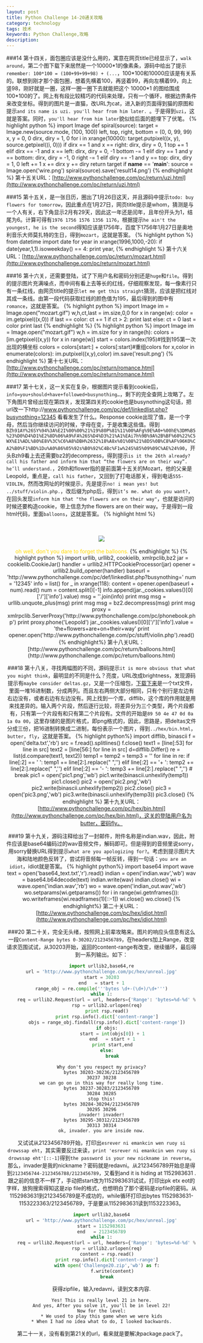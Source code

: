 ```yaml
---
layout: post
title: Python Challenge 14-20通关攻略
category: technology
tags: 技术
keywords: Python Challenge,攻略
description:
---
```


###14
第十四关，面包圈应该是没什么用的，寓意在网页title已经显示了，`walk around`，第二个图下载下来居然是一个10000\*1的像素条，源码中给出了提示`remember: 100*100 = (100+99+99+98) + (...`，100\*100和10000应该是有关系的。联想到刚才那个面包圈，想着先横着100，再竖着99，再向左横着99，向上竖98，刚好就是一圈，这样一圈一圈下去就能把这个 10000\*1 的图给围成 100\*100的了。网上有有段比较精巧的代码来处理，只有一个循环，根据边界条件来改变坐标。得到的图片是一直猫，改URL为cat，进入新的页面得到猫的原图和提示`and its name is uzi. you'll hear from him later. `。于是得到`uzi`，这就是答案。同时，`you'll hear from him later`貌似给后面的题埋下了伏笔。
{% highlight python %}
import Image
def spiral(source):
     target = Image.new(source.mode, (100, 100))
     left, top, right, bottom = (0, 0, 99, 99)
     x, y = 0, 0
     dirx, diry = 1, 0
     for i in xrange(10000):
         target.putpixel((x, y), source.getpixel((i, 0)))
         if dirx == 1 and x == right:
             dirx, diry = 0, 1
             top += 1
         elif dirx == -1 and x == left:
             dirx, diry = 0, -1
             bottom -= 1
         elif diry == 1 and y == bottom:
             dirx, diry = -1, 0
             right -= 1
         elif diry == -1 and y == top:
             dirx, diry = 1, 0
             left += 1
         x += dirx
         y += diry
     return target
if __name__ == '__main__':
    source = Image.open('wire.png')
    spiral(source).save('result14.png')
{% endhighlight %}
第十五关URL：[http://www.pythonchallenge.com/pc/return/uzi.html](http://www.pythonchallenge.com/pc/return/uzi.html)

###15
第十五关，是一张日历，圈出了1月26日这天，并且源码中提示`todo: buy flowers for tomorrow`，因此重点在1月27日，网页title提示是whom，猜测是与一个人有关，右下角显示2月有29天，因此这一年还是闰年，且年份开头为1，结尾为6。计算可得有`1976 1756 1576 1356 1176`，根据提示`he ain't the youngest, he is the second`得知应该是1756年，百度下1756年1月27日是奥地利音乐大师莫扎特的生日，得到`mozart`，这就是答案。
{% highlight python %}
from datetime import date
for year in xrange(1996,1000,-20):
    if date(year,1,1).isoweekday() == 4:
        print year,
{% endhighlight %}
第十六关URL：[http://www.pythonchallenge.com/pc/return/mozart.html](http://www.pythonchallenge.com/pc/return/mozart.html)

###16
第十六关，还需要登陆，试了下用户名和密码分别还是`huge`和`file`。得到的提示图片充满噪点，而中间有看上去等长的红线，仔细观察发现，每一像素行只有一条红线，由网页title的提示`let me get this straight`猜测，应该是把红线对其成一条线。由第一段代码获取红线的颜色值为195，最后得到的图中有`romance`，这就是答案。
{% highlight python %}
import Image
im = Image.open("mozart.gif")
w,h,ct,last = im.size,0,0
for x in range(w):
    color = im.getpixel((x,0))
    if last == color:
        ct += 1
        if ct > 2:
            print last
    else:
        ct = 0
    last = color
print last
{% endhighlight %}
{% highlight python %}
import Image
im = Image.open("mozart.gif")
w,h = im.size
for y in range(h):
    colors = [im.getpixel((x,y)) for x in range(w)]
    start = colors.index(195)#找到195第一次出现的横坐标
    colors = colors[start:] + colors[:start]#重组colors
    for x,color in enumerate(colors):
        im.putpixel((x,y),color)
im.save('result.png')
{% endhighlight %}
第十七关URL：[http://www.pythonchallenge.com/pc/return/romance.html](http://www.pythonchallenge.com/pc/return/romance.html)

###17
第十七关，这一关实在复杂，根据图片提示看到cookie后，`info=you+should+have+followed+busynothing…`，剩下的完全查网上攻略了。左下角图片曾经出现在第四关，发现第四关的cookie也是busynothing这句话，把url改一下http://www.pythonchallenge.com/pc/def/linkedlist.php?busynothing=12345 看看发生了什么。Response cookie出现了值，是一个字母，然后当你继续访问的时候，字母在变，于是收集这些值。得到`BZh91AY%26SY%94%3A%E2I%00%00%21%19%80P%81%11%00%AFg%9E%A0+%00hE%3DM%B5%23%D0%D4%D1%E2%8D%06%A9%FA%26S%D4%D3%21%A1%EAi7h%9B%9A%2B%BF%60%22%C5WX%E1%ADL%80%E8V%3C%C6%A8%DBH%2632%18%A8x%01%08%21%8DS%0B%C8%AF%96KO%CA2%B0%F1%BD%1Du%A0%86%05%92s%B0%92%C4Bc%F1w%24S%85%09%09C%AE%24%90`，开头Bzh9看上去还需要bz2的decompress，得到提示`is it the 26th already? call his father and inform him that “the flowers are on their way”. he’ll understand.`，26th和flower指的是前面第十五关的Mozart，他的父亲是Leopold，重点是，`call his father`，又回到了打电话那关，得到电话`555-VIOLIN`，然而改网址的时候提示，先是提示`no! i mean yes! but ../stuff/violin.php.`，改后缀为php后，得到`it’s me. what do you want?`，在回头发现`inform him that "the flowers are on their way"`，也就是访问的时候还要构造cookie，带上信息为the flowers are on their way。于是得到一段html代码，里面`balloons`，这就是答案。
{% highlight html %}
<html>
<head>
  <title>it's me. what do you want?</title>
  <link rel="stylesheet" type="text/css" href="../style.css">
</head>
<body>
    <br><br>
    <center><font color="gold">
    <img src="leopold.jpg" border="0"/>
<br><br>
oh well, don't you dare to forget the balloons.</font>
</body>
</html>
{% endhighlight %}
{% highlight python %}
import urllib, urllib2, cookielib, xmlrpclib,bz2
jar = cookielib.CookieJar()
handler = urllib2.HTTPCookieProcessor(jar)
opener = urllib2.build_opener(handler)
baseurl = 'http://www.pythonchallenge.com/pc/def/linkedlist.php?busynothing='
num = '12345'
info = list()
for _ in xrange(118):
    content = opener.open(baseurl + num).read()
    num = content.split()[-1]
    info.append(jar._cookies.values()[0]['/']['info'].value)
msg = ''.join(info)
print msg
msg = urllib.unquote_plus(msg)
print msg
msg = bz2.decompress(msg)
print msg
proxy = xmlrpclib.ServerProxy('http://www.pythonchallenge.com/pc/phonebook.php')
print proxy.phone('Leopold')
jar._cookies.values()[0]['/']['info'].value = 'the+flowers+are+on+their+way'
print opener.open('http://www.pythonchallenge.com/pc/stuff/violin.php').read()
{% endhighlight%}
第十八关URL：[http://www.pythonchallenge.com/pc/return/balloons.html](http://www.pythonchallenge.com/pc/return/balloons.html)

###18
第十八关，寻找两幅图的不同，源码提示`it is more obvious that what you might think`，最明显的不同是什么？亮度，URL改成brightness，发现源码提示有`maybe consider deltas.gz`，又是一个压缩包，[下载下来](http://www.pythonchallenge.com/pc/return/deltas.gz)是一个txt文件，里面一堆16进制数，分成两列。而且左右两侧大部分相同，只有个别行是左边有右边没有，或者右边有左边没有。网上找到一个库，difflib，这个库的作用就是用来找差异的。输入两个片段，然后逐行比较，将差异分为三个类型，两个片段都有，只有第一个片段有和只有第二个片段有。文件的开始是`89 50 4e 47 0d 0a 1a 0a 00`，这里存储的是图片格式，即png格式的，因此，思路是，把deltas文件分成三份，把16进制转换成二进制，每份表示一个图片，得到`../hex/bin.html`，`butter`，`fly`，这就是答案。
{% highlight python%}
import difflib, binascii
f = open('delta.txt','rb')
src = f.read().splitlines()
f.close()
text1 = [line[:53] for line in src]
text2 = [line[56:] for line in src]
d=difflib.Differ()
re = list(d.compare(text1, text2))
temp1 = temp2 = temp3 = ''
for line in re:
    if line[:2] == '  ':
        temp1 += line[2:].replace(" ",'')
    elif line[:2] == '+ ':
        temp2 += line[2:].replace(" ",'')
    elif line[:2] == '- ':
        temp3 += line[2:].replace(" ",'')
    # break
pic1 = open('pic1.png','wb')
pic1.write(binascii.unhexlify(temp1))
pic1.close()
pic2 = open('pic2.png','wb')
pic2.write(binascii.unhexlify(temp2))
pic2.close()
pic3 = open('pic3.png','wb')
pic3.write(binascii.unhexlify(temp3))
pic3.close()
{% endhighlight %}
第十九关URL：[http://www.pythonchallenge.com/pc/hex/bin.html](http://www.pythonchallenge.com/pc/hex/bin.html)，这关的登陆用户名为butter，密码fly。

###19
第十九关，源码注释给出了一封邮件，附件名称是indian.wav，因此，附件应该是base64编码过的wav音频文件，解码即可。但是得到的音频里说sorry，用sorry替换URL得到提示`what are you apologizing for?`。考虑到提示图片大海和陆地颜色反转了，尝试将音频每一帧反转，得到一句话：`you are an idiot`，idiot就是答案。
{% highlight python%}
import base64
import wave
text = open('base64_text.txt','r').read()
indian = open('indian.wav','wb')
wav = base64.b64decode(text)
indian.write(wav)
indian.close()
wi = wave.open('indian.wav','rb')
wo = wave.open('indian_out.wav','wb')
wo.setparams(wi.getparams())
for i in range(wi.getnframes()):
    wo.writeframes(wi.readframes(1)[::-1])
wi.close()
wo.close()
{% endhighlight%}
第二十关URL：[http://www.pythonchallenge.com/pc/hex/idiot.html](http://www.pythonchallenge.com/pc/hex/idiot.html)

###20
第二十关，完全无头绪，按照网上前辈攻略来。图片的响应头信息有这么一段`Content-Range bytes 0-30202/2123456789`，在headers加上Range，改变请求范围试试，从30203开始，返回的content-range有改变，继续循环，最后得到一系列输出。如下：
```python
import urllib2,base64,re
url = 'http://www.pythonchallenge.com/pc/hex/unreal.jpg'
start = 30203
end   = start + 1
range_obj = re.compile('''bytes \d+-(\d+)/\d+''')
while 1:
    req = urllib2.Request(url = url, headers={'Range': 'bytes=%d-%d' % (int(start),int(end)),'Authorization': 'Basic ' + base64.b64encode('butter:fly')})
    rsp = urllib2.urlopen(req)
    print rsp.read()
    print rsp.info().dict['content-range']
    objs = range_obj.findall(rsp.info().dict['content-range'])
    if objs:
        start = int(objs[0]) + 1
        end   = start + 1
        print start,end
    else:
        break
```

    Why don't you respect my privacy?
    bytes 30203-30236/2123456789
    30237 30238
    we can go on in this way for really long time.
    bytes 30237-30283/2123456789
    30284 30285
    stop this!
    bytes 30284-30294/2123456789
    30295 30296
    invader! invader!
    bytes 30295-30312/2123456789
    30313 30314
    ok, invader. you are inside now.

又试试从2123456789开始，打印出`esrever ni emankcin wen ruoy si drowssap eht`，其实需要反过来读，`print 'esrever ni emankcin wen ruoy si drowssap eht'[::-1]`得到`the password is your new nickname in reverse`。那么，invader是我的nickname？密码就是redavni。从2123456789开始总是得到`2123456744-2123456788/2123456789`，又看到and it is hiding at 1152983631 .跟之前的信息不一样了，手动把start改为1152983631试试，打印出pk etx eot的字样，放狗搜索得知这是zip file的格式，也想明白了那个密码是zipfile的密码。从1152983631到2123456789是不成功的，while循环打印出bytes 1152983631-1153223363/2123456789，于是要从1152983631读到1153223363。

``` python
import urllib2,base64
url = 'http://www.pythonchallenge.com/pc/hex/unreal.jpg'
start = 1152983631
end   = 2123456789
while 1:
    req = urllib2.Request(url = url, headers={'Range': 'bytes=%d-%d' % (int(start),int(end)),'Authorization': 'Basic ' + base64.b64encode('butter:fly')})
    rsp = urllib2.urlopen(req)
    content = rsp.read()
    print rsp.info().dict['content-range']
    with open('Challenge20.zip','wb') as f:
        f.write(content)
    break
```

获得zipfile，输入redavni，读到文本内容.

```
Yes! This is really level 21 in here.
And yes, After you solve it, you'll be in level 22!
Now for the level:
* We used to play this game when we were kids
* When I had no idea what to do, I looked backwards.
```

第二十一关，没有看到第21关的url，看来就是要解决package.pack了。

